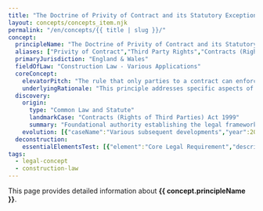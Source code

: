 ```yaml
---
title: "The Doctrine of Privity of Contract and its Statutory Exceptions"
layout: concepts/concepts_item.njk
permalink: "/en/concepts/{{ title | slug }}/"
concept:
  principleName: "The Doctrine of Privity of Contract and its Statutory Exceptions"
  aliases: ["Privity of Contract","Third Party Rights","Contracts (Rights of Third Parties) Act","Privity Exceptions"]
  primaryJurisdiction: "England & Wales"
  fieldOfLaw: "Construction Law - Various Applications"
  coreConcept:
    elevatorPitch: "The rule that only parties to a contract can enforce its terms, subject to statutory exceptions allowing third party beneficiaries to claim in specified circumstances."
    underlyingRationale: "This principle addresses specific aspects of construction law relationships and liabilities, providing structured legal framework for the doctrine of privity of contract and its statutory exceptions issues."
  discovery:
    origin:
      type: "Common Law and Statute"
      landmarkCase: "Contracts (Rights of Third Parties) Act 1999"
      summary: "Foundational authority establishing the legal framework for the doctrine of privity of contract and its statutory exceptions in construction and commercial law contexts."
    evolution: [{"caseName":"Various subsequent developments","year":2000,"contribution":"Continued judicial and legislative refinement of the principle's application and scope in modern construction law."}]
  deconstruction:
    essentialElementsTest: [{"element":"Core Legal Requirement","description":"The fundamental requirement that must be established to successfully apply the doctrine of privity of contract and its statutory exceptions in construction law contexts."},{"element":"Factual Foundation","description":"The specific factual circumstances that must exist to trigger application of this legal principle."},{"element":"Legal Consequence Test","description":"The test for determining when the principle's legal consequences should apply to the particular circumstances."}]
tags: 
  - legal-concept
  - construction-law
---
```


This page provides detailed information about **{{ concept.principleName }}**.
